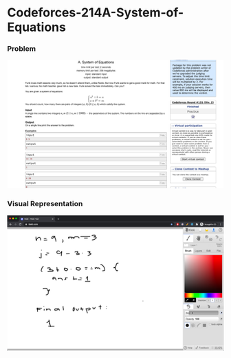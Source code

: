 # Codeforces-214A-System-of-Equations
### Problem
![](capture.png)
### Visual Representation
![](vis.png)
